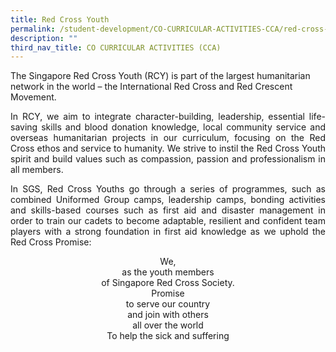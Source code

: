 ```yaml
---
title: Red Cross Youth
permalink: /student-development/CO-CURRICULAR-ACTIVITIES-CCA/red-cross-youth/
description: ""
third_nav_title: CO CURRICULAR ACTIVITIES (CCA)
---
```

The Singapore Red Cross Youth (RCY) is part of the largest humanitarian network in the world – the International Red Cross and Red Crescent Movement.

<p style="text-align: justify;"> In RCY, we aim to integrate character-building, leadership, essential life-saving skills and blood donation knowledge, local community service and overseas humanitarian projects in our curriculum, focusing on the Red Cross ethos and service to humanity. We strive to instil the Red Cross Youth spirit and build values such as compassion, passion and professionalism in all members. </p>

<p style="text-align: justify;"> In SGS, Red Cross Youths go through a series of programmes, such as combined Uniformed Group camps, leadership camps, bonding activities and skills-based courses such as first aid and disaster management in order to train our cadets to become adaptable, resilient and confident team players with a strong foundation in first aid knowledge as we uphold the Red Cross Promise: </p>

<p style="text-align: center;"> We,  <br>
 as the youth members <br>
of Singapore Red Cross Society.  <br>
Promise  <br>
to serve our country  <br>
and join with others  <br>
all over the world  <br>
To help the sick and suffering </p>